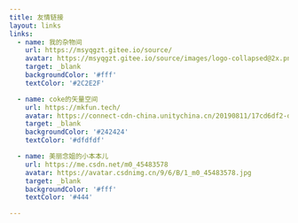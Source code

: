 ```yaml
---
title: 友情链接
layout: links
links: 
  - name: 我的杂物间
    url: https://msyqgzt.gitee.io/source/
    avatar: https://msyqgzt.gitee.io/source/images/logo-collapsed@2x.png
    target: _blank
    backgroundColor: '#fff'
    textColor: '#2C2E2F'

  - name: coke的矢量空间
    url: https://mkfun.tech/
    avatar: https://connect-cdn-china.unitychina.cn/20190811/17cd6df2-d851-43b6-a43b-893a3cf11ba7.200x0x1.webp
    target: _blank
    backgroundColor: '#242424'
    textColor: '#dfdfdf'

  - name: 美丽念姐的小本本儿
    url: https://me.csdn.net/m0_45483578
    avatar: https://avatar.csdnimg.cn/9/6/B/1_m0_45483578.jpg
    target: _blank
    backgroundColor: '#fff'
    textColor: '#444'

---
```


